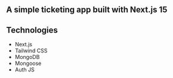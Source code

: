 ## A simple ticketing app built with Next.js 15

## Technologies
- Next.js 
- Tailwind CSS
- MongoDB
- Mongoose
- Auth JS